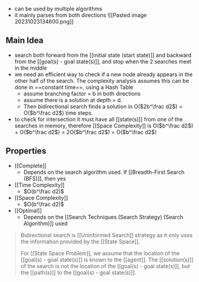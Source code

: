 - can be used by multiple algorithms
- it mainly parses from both directions
![[Pasted image 20231023134600.png]]

## Main Idea
- search both forward from the [[initial state (start state)]] and backward from the [[goal(s) - goal state(s)]], and stop when the 2 searches meet in the middle
- we need an efficient way to check if a new node already appears in the other half of the search. The complexity analysis assumes this can be done in ==constant time==, using a Hash Table
	- assume branching factor = b in both directions
	- assume there is a solution at depth = d. 
	- Then bidirectional search finds a solution in O($2b^\frac d2$) = O($b^\frac d2$) time steps.
- to check for intersection it must have all [[state(s)]] from one of the searches in memory, therefore [[Space Complexity]] is O($b^\frac d2$) + O($b^\frac d2$) = 2O($b^\frac d2$) = O($b^\frac d2$)

## Properties
- [[Complete]]
    - Depends on the search algorithm used. If [[Breadth-First Search (BFS)]], then yes
- [[Time Complexity]]
    - $O(b^\frac d2)$
- [[Space Complexity]]
    -  $O(b^\frac d2)$
- [[Optimal]]
    - Depends on the [[Search Techniques (Search Strategy) (Search Algorithm)]] used

>Bidirectional search is [[Uninformed Search]] strategy as it only uses the information provided by the [[State Space]]. 
>
>For [[State Space Problem]], we assume that the location of the [[goal(s) - goal state(s)]] is known to the [[agent]]. The [[solution(s)]] of the search is not the location of the [[goal(s) - goal state(s)]], but the [[path(s)]] to the [[goal(s) - goal state(s)]].